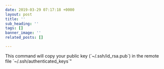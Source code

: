 ```yaml
---
date: 2019-03-29 07:17:18 +0000
layout: post
title: ''
sub_heading: ''
tags: []
banner_image: ''
related_posts: []

---
```

This command will copy your public key (\`\~/.ssh/id_rsa.pub\`) in the remote file \`\~/.ssh/authenticated_keys\`"